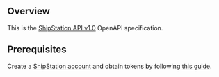 ## Overview

This is the [ShipStation API v1.0](https://www.shipstation.com/docs/api/) OpenAPI specification.
## Prerequisites

Create a [ShipStation account](https://www.shipstation.com/step1/) and obtain tokens by following [this guide](https://www.shipstation.com/docs/api/requirements/#authentication).
